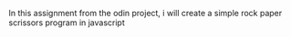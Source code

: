 In this assignment from the odin project, i will create a simple rock paper scrissors program in javascript
